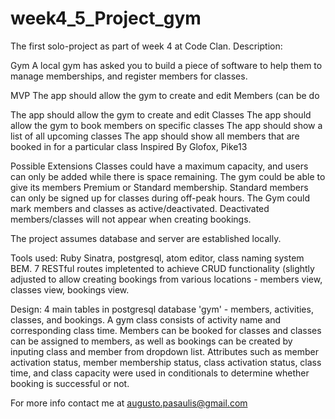 # week4_5_Project_gym

The first solo-project as part of week 4 at Code Clan. 
Description:

Gym
A local gym has asked you to build a piece of software to help them to manage memberships, and register members for classes.

MVP
The app should allow the gym to create and edit Members
(can be do

The app should allow the gym to create and edit Classes
The app should allow the gym to book members on specific classes
The app should show a list of all upcoming classes
The app should show all members that are booked in for a particular class
Inspired By
Glofox, Pike13

Possible Extensions
Classes could have a maximum capacity, and users can only be added while there is space remaining.
The gym could be able to give its members Premium or Standard membership. Standard members can only be signed up for classes during off-peak hours.
The Gym could mark members and classes as active/deactivated. Deactivated members/classes will not appear when creating bookings.

The project assumes database and server are established locally. 


Tools used:
Ruby Sinatra, postgresql, atom editor, class naming system BEM.
7 RESTful routes impletented to achieve CRUD functionality (slightly adjusted to allow creating bookings from
various locations - members view, classes view, bookings view.

Design: 4 main tables in postgresql database 'gym' - members, activities, classes, and bookings.
A gym class consists of activity name and corresponding class time. Members can be booked for classes and
classes can be assigned to members, as well as bookings can be created by inputing class and member from
dropdown list.  Attributes such as member activation status, member membership status, class activation status,
class time, and class capacity were used in conditionals to determine whether booking is successful or not.

For more info contact me at augusto.pasaulis@gmail.com

